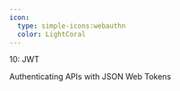```yaml
---
icon: 
  type: simple-icons:webauthn
  color: LightCoral
---
```

10: JWT

Authenticating APIs with JSON Web Tokens
